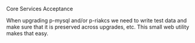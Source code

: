 Core Services Acceptance

When upgrading p-mysql and/or p-riakcs we need to write test data and make sure that it is preserved across upgrades, etc. This small web utility makes that easy.


